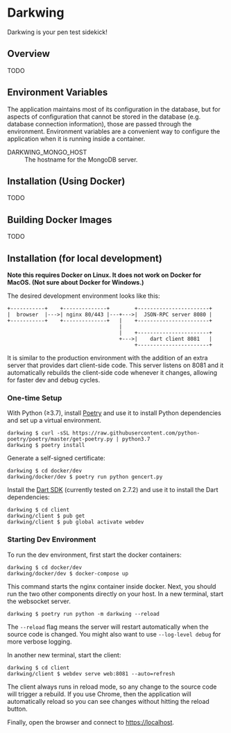# Darkwing

Darkwing is your pen test sidekick!

## Overview

TODO

## Environment Variables

The application maintains most of its configuration in the database, but for aspects of
configuration that cannot be stored in the database (e.g. database connection
information), those are passed through the environment. Environment variables are a
convenient way to configure the application when it is running inside a container.

<dl>
     <dt>DARKWING_MONGO_HOST</dt>
     <dd>The hostname for the MongoDB server.</dd>
</dl>

## Installation (Using Docker)

TODO

## Building Docker Images

TODO

## Installation (for local development)

**Note this requires Docker on Linux. It does not work on Docker for MacOS. (Not sure
about Docker for Windows.)**

The desired development environment looks like this:

```
+-----------+    +--------------+        +-----------------------+
|  browser  |--->| nginx 80/443 |---+--->|  JSON-RPC server 8080 |
+-----------+    +--------------+   |    +-----------------------+
                                    |
                                    |    +-----------------------+
                                    +--->|    dart client 8081   |
                                         +-----------------------+
```

It is similar to the production environment with the addition of an extra server that
provides dart client-side code. This server listens on 8081 and it automatically
rebuilds the client-side code whenever it changes, allowing for faster dev and debug
cycles.

### One-time Setup

With Python (≥3.7), install [Poetry](https://python-poetry.org/docs/) and use it to
install Python dependencies and set up a virtual environment.

```
darkwing $ curl -sSL https://raw.githubusercontent.com/python-poetry/poetry/master/get-poetry.py | python3.7
darkwing $ poetry install
```

Generate a self-signed certificate:

```
darkwing $ cd docker/dev
darkwing/docker/dev $ poetry run python gencert.py
```

Install the [Dart SDK](https://dart.dev/get-dart) (currently tested on 2.7.2) and use it
to install the Dart dependencies:

```
darkwing $ cd client
darkwing/client $ pub get
darkwing/client $ pub global activate webdev
```

### Starting Dev Environment

To run the dev environment, first start the docker containers:

```
darkwing $ cd docker/dev
darkwing/docker/dev $ docker-compose up
```

This command starts the nginx container inside docker. Next, you should run the two
other components directly on your host. In a new terminal, start the websocket server.

```
darkwing $ poetry run python -m darkwing --reload
```

The `--reload` flag means the server will restart automatically when the source code is
changed. You might also want to use `--log-level debug` for more verbose logging.

In another new terminal, start the client:

```
darkwing $ cd client
darkwing/client $ webdev serve web:8081 --auto=refresh
```

The client always runs in reload mode, so any change to the source code will trigger
a rebuild. If you use Chrome, then the application will automatically reload so you can
see changes without hitting the reload button.

Finally, open the browser and connect to [https://localhost](https://localhost).

